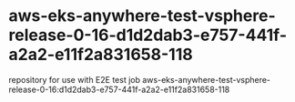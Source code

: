 # aws-eks-anywhere-test-vsphere-release-0-16-d1d2dab3-e757-441f-a2a2-e11f2a831658-118
repository for use with E2E test job aws-eks-anywhere-test-vsphere-release-0-16:d1d2dab3-e757-441f-a2a2-e11f2a831658-118
